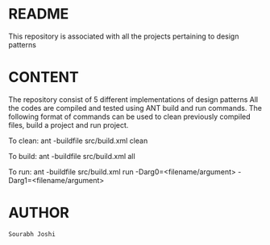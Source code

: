 # README #
This repository is associated with all the projects pertaining to design patterns

# CONTENT #
The repository consist of 5 different implementations of design patterns
All the codes are compiled and tested using ANT build and run commands.
The following format of commands can be used to clean previously compiled files, build a project and run project.

To clean: 
ant -buildfile src/build.xml clean

To build:
ant -buildfile src/build.xml all

To run:
ant -buildfile src/build.xml run -Darg0=<filename/argument> -Darg1=<filename/argument> 

# AUTHOR #
	Sourabh Joshi 
